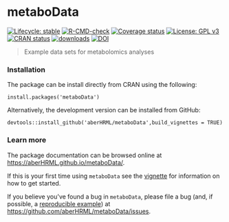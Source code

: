 
# metaboData

<!-- badges: start -->
[![Lifecycle: stable](https://img.shields.io/badge/lifecycle-stable-brightgreen.svg)](https://lifecycle.r-lib.org/articles/stages.html#stable)
[![R-CMD-check](https://github.com/jasenfinch/metaboData/workflows/R-CMD-check/badge.svg)](https://github.com/jasenfinch/metaboData/actions)
[![Coverage status](https://codecov.io/gh/aberHRML/metaboData/branch/master/graph/badge.svg)](https://codecov.io/github/aberHRML/metaboData?branch=master)
[![License: GPL v3](https://img.shields.io/badge/License-GPL%20v3-blue.svg)](https://github.com/aberHRML/metaboData/blob/master/LICENSE.md)
[![CRAN status](https://www.r-pkg.org/badges/version/metaboData)](https://CRAN.R-project.org/package=metaboData)
[![downloads](https://cranlogs.r-pkg.org/badges/metaboData)](https://cran.r-project.org/package=metaboData)
[![DOI](https://zenodo.org/badge/93455339.svg)](https://zenodo.org/badge/latestdoi/93455339)
<!-- badges: end -->

> Example data sets for metabolomics analyses

### Installation

The package can be install directly from CRAN using the following:

``` rm
install.packages('metaboData')
```

Alternatively, the development version can be installed from GitHub:

``` {r,eval=false)
devtools::install_github('aberHRML/metaboData',build_vignettes = TRUE)
```

### Learn more

The package documentation can be browsed online at <https://aberHRML.github.io/metaboData/>. 

If this is your first time using `metaboData` see the [vignette](https://aberHRML.github.io/metaboData/articles/metaboData.html) for information on how to get started.

If you believe you've found a bug in `metaboData`, please file a bug (and, if
possible, a [reproducible example](https://reprex.tidyverse.org)) at
<https://github.com/aberHRML/metaboData/issues>.
